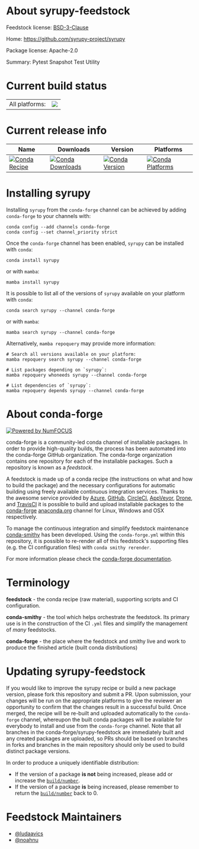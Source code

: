 About syrupy-feedstock
======================

Feedstock license: [BSD-3-Clause](https://github.com/conda-forge/syrupy-feedstock/blob/main/LICENSE.txt)

Home: https://github.com/syrupy-project/syrupy

Package license: Apache-2.0

Summary: Pytest Snapshot Test Utility

Current build status
====================


<table><tr><td>All platforms:</td>
    <td>
      <a href="https://dev.azure.com/conda-forge/feedstock-builds/_build/latest?definitionId=18171&branchName=main">
        <img src="https://dev.azure.com/conda-forge/feedstock-builds/_apis/build/status/syrupy-feedstock?branchName=main">
      </a>
    </td>
  </tr>
</table>

Current release info
====================

| Name | Downloads | Version | Platforms |
| --- | --- | --- | --- |
| [![Conda Recipe](https://img.shields.io/badge/recipe-syrupy-green.svg)](https://anaconda.org/conda-forge/syrupy) | [![Conda Downloads](https://img.shields.io/conda/dn/conda-forge/syrupy.svg)](https://anaconda.org/conda-forge/syrupy) | [![Conda Version](https://img.shields.io/conda/vn/conda-forge/syrupy.svg)](https://anaconda.org/conda-forge/syrupy) | [![Conda Platforms](https://img.shields.io/conda/pn/conda-forge/syrupy.svg)](https://anaconda.org/conda-forge/syrupy) |

Installing syrupy
=================

Installing `syrupy` from the `conda-forge` channel can be achieved by adding `conda-forge` to your channels with:

```
conda config --add channels conda-forge
conda config --set channel_priority strict
```

Once the `conda-forge` channel has been enabled, `syrupy` can be installed with `conda`:

```
conda install syrupy
```

or with `mamba`:

```
mamba install syrupy
```

It is possible to list all of the versions of `syrupy` available on your platform with `conda`:

```
conda search syrupy --channel conda-forge
```

or with `mamba`:

```
mamba search syrupy --channel conda-forge
```

Alternatively, `mamba repoquery` may provide more information:

```
# Search all versions available on your platform:
mamba repoquery search syrupy --channel conda-forge

# List packages depending on `syrupy`:
mamba repoquery whoneeds syrupy --channel conda-forge

# List dependencies of `syrupy`:
mamba repoquery depends syrupy --channel conda-forge
```


About conda-forge
=================

[![Powered by
NumFOCUS](https://img.shields.io/badge/powered%20by-NumFOCUS-orange.svg?style=flat&colorA=E1523D&colorB=007D8A)](https://numfocus.org)

conda-forge is a community-led conda channel of installable packages.
In order to provide high-quality builds, the process has been automated into the
conda-forge GitHub organization. The conda-forge organization contains one repository
for each of the installable packages. Such a repository is known as a *feedstock*.

A feedstock is made up of a conda recipe (the instructions on what and how to build
the package) and the necessary configurations for automatic building using freely
available continuous integration services. Thanks to the awesome service provided by
[Azure](https://azure.microsoft.com/en-us/services/devops/), [GitHub](https://github.com/),
[CircleCI](https://circleci.com/), [AppVeyor](https://www.appveyor.com/),
[Drone](https://cloud.drone.io/welcome), and [TravisCI](https://travis-ci.com/)
it is possible to build and upload installable packages to the
[conda-forge](https://anaconda.org/conda-forge) [anaconda.org](https://anaconda.org/)
channel for Linux, Windows and OSX respectively.

To manage the continuous integration and simplify feedstock maintenance
[conda-smithy](https://github.com/conda-forge/conda-smithy) has been developed.
Using the ``conda-forge.yml`` within this repository, it is possible to re-render all of
this feedstock's supporting files (e.g. the CI configuration files) with ``conda smithy rerender``.

For more information please check the [conda-forge documentation](https://conda-forge.org/docs/).

Terminology
===========

**feedstock** - the conda recipe (raw material), supporting scripts and CI configuration.

**conda-smithy** - the tool which helps orchestrate the feedstock.
                   Its primary use is in the construction of the CI ``.yml`` files
                   and simplify the management of *many* feedstocks.

**conda-forge** - the place where the feedstock and smithy live and work to
                  produce the finished article (built conda distributions)


Updating syrupy-feedstock
=========================

If you would like to improve the syrupy recipe or build a new
package version, please fork this repository and submit a PR. Upon submission,
your changes will be run on the appropriate platforms to give the reviewer an
opportunity to confirm that the changes result in a successful build. Once
merged, the recipe will be re-built and uploaded automatically to the
`conda-forge` channel, whereupon the built conda packages will be available for
everybody to install and use from the `conda-forge` channel.
Note that all branches in the conda-forge/syrupy-feedstock are
immediately built and any created packages are uploaded, so PRs should be based
on branches in forks and branches in the main repository should only be used to
build distinct package versions.

In order to produce a uniquely identifiable distribution:
 * If the version of a package **is not** being increased, please add or increase
   the [``build/number``](https://docs.conda.io/projects/conda-build/en/latest/resources/define-metadata.html#build-number-and-string).
 * If the version of a package **is** being increased, please remember to return
   the [``build/number``](https://docs.conda.io/projects/conda-build/en/latest/resources/define-metadata.html#build-number-and-string)
   back to 0.

Feedstock Maintainers
=====================

* [@ludaavics](https://github.com/ludaavics/)
* [@noahnu](https://github.com/noahnu/)

